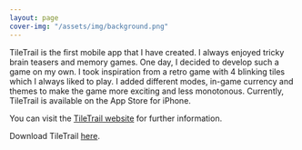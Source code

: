```yaml
---
layout: page
cover-img: "/assets/img/background.png"
---
```


TileTrail is the first mobile app that I have created. I always enjoyed tricky brain teasers and memory games. One day, I decided to develop such a game on my own. I took inspiration from a retro game with 4 blinking tiles which I always liked to play. I added different modes, in-game currency and themes to make the game more exciting and less monotonous.
Currently, TileTrail is available on the App Store for iPhone.


You can visit the [TileTrail website](https://jimfeyereisen.github.io/tiletrail/) for further information.

Download TileTrail [here](https://apps.apple.com/us/app/tiletrail/id6503223875?itsct=apps_box_link&itscg=30200).
